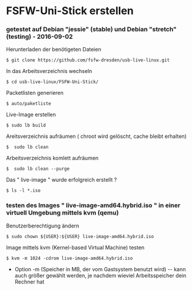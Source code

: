 # FSFW-Uni-Stick erstellen

### getestet auf Debian "jessie" (stable) und Debian "stretch" (testing) - 2016-09-02


Herunterladen der benötigeten Dateien

  ` $ git clone https://github.com/fsfw-dresden/usb-live-linux.git `

In das Arbeitsverzeichnis wechseln

  ` $ cd usb-live-linux/FSFW-Uni-Stick/ `

Packetlisten generieren

  ` $ auto/paketliste `

Live-Image erstellen

  ` $ sudo lb build `

Areitsverzeichnis aufräumen ( chroot wird gelöscht, cache bleibt erhalten)

  ` $  sudo lb clean `

Arbeitsverzeichnis komlett aufräumen

  ` $  sudo lb clean --purge `

Das " live-image " wurde erfolgreich erstellt ?

  ` $ ls -l *.iso `

### testen des Images " live-image-amd64.hybrid.iso " in einer virtuell Umgebung mittels kvm (qemu)

Benutzerberechtigung ändern 

  ` $ sudo chown ${USER}:${USER} live-image-amd64.hybrid.iso ` 

Image mittels kvm (Kernel-based Virtual Machine) testen

  ` $ kvm -m 1024 -cdrom live-image-amd64.hybrid.iso `

  * Option -m (Speicher in MB, der vom Gastsystem benutzt wird) -- kann auch größer gewählt werden, je nachdem wieviel Arbeitsspeicher dein Rechner hat

